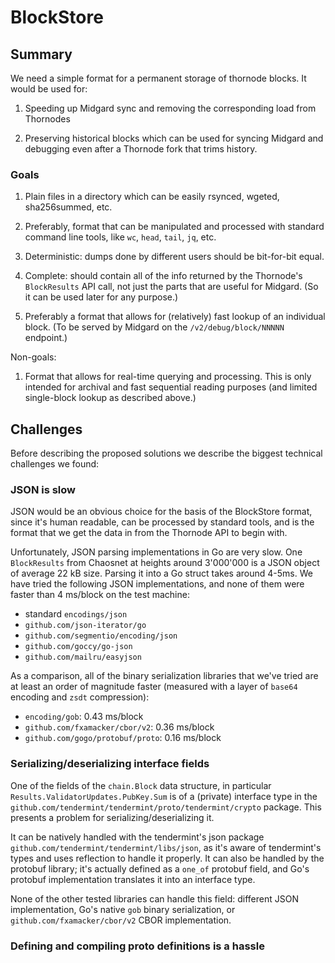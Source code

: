 # BlockStore

## Summary

We need a simple format for a permanent storage of thornode blocks. It would be used for:

1. Speeding up Midgard sync and removing the corresponding load from Thornodes

2. Preserving historical blocks which can be used for syncing Midgard and debugging even after
   a Thornode fork that trims history.

### Goals

1. Plain files in a directory which can be easily rsynced, wgeted, sha256summed, etc.

2. Preferably, format that can be manipulated and processed with standard command line tools,
   like `wc`, `head`, `tail`, `jq`, etc.

3. Deterministic: dumps done by different users should be bit-for-bit equal.

4. Complete: should contain all of the info returned by the Thornode's `BlockResults` API call,
   not just the parts that are useful for Midgard. (So it can be used later for any purpose.)

5. Preferably a format that allows for (relatively) fast lookup of an individual block. (To be
   served by Midgard on the `/v2/debug/block/NNNNN` endpoint.)

Non-goals:

1. Format that allows for real-time querying and processing. This is only intended for archival and
   fast sequential reading purposes (and limited single-block lookup as described above.)

## Challenges

Before describing the proposed solutions we describe the biggest technical challenges we found:

### JSON is slow

JSON would be an obvious choice for the basis of the BlockStore format, since it's human readable,
can be processed by standard tools, and is the format that we get the data in from the Thornode
API to begin with.

Unfortunately, JSON parsing implementations in Go are very slow. One `BlockResults` from Chaosnet
at heights around 3'000'000 is a JSON object of average 22 kB size. Parsing it into a Go struct
takes around 4-5ms. We have tried the following JSON implementations, and none of them were
faster than 4 ms/block on the test machine:

- standard `encodings/json`
- `github.com/json-iterator/go`
- `github.com/segmentio/encoding/json`
- `github.com/goccy/go-json`
- `github.com/mailru/easyjson`

As a comparison, all of the binary serialization libraries that we've tried are at least an order
of magnitude faster (measured with a layer of `base64` encoding and `zsdt` compression):

- `encoding/gob`: 0.43 ms/block
- `github.com/fxamacker/cbor/v2`: 0.36 ms/block
- `github.com/gogo/protobuf/proto`: 0.16 ms/block

### Serializing/deserializing interface fields

One of the fields of the `chain.Block` data structure, in particular
`Results.ValidatorUpdates.PubKey.Sum` is of a (private) interface type in the
`github.com/tendermint/tendermint/proto/tendermint/crypto` package. This presents a problem for
serializing/deserializing it.

It can be natively handled with the tendermint's json package
`github.com/tendermint/tendermint/libs/json`, as it's aware of tendermint's types and uses
reflection to handle it properly. It can also be handled by the protobuf library; it's actually
defined as a `one_of` protobuf field, and Go's protobuf implementation translates it into an
interface type.

None of the other tested libraries can handle this field: different JSON implementation, Go's
native `gob` binary serialization, or `github.com/fxamacker/cbor/v2` CBOR implementation.

### Defining and compiling proto definitions is a hassle
